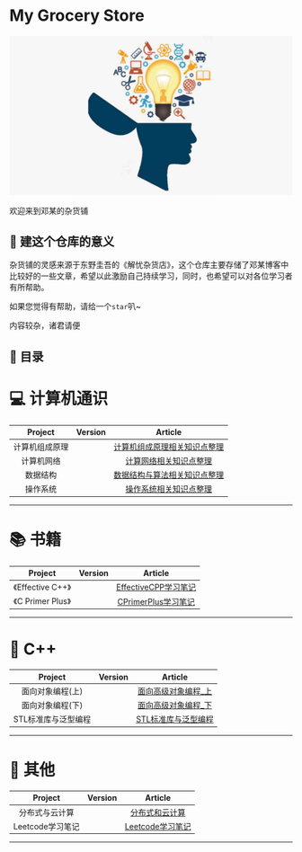 # My Grocery Store

![knowledge](/images/knowledge.jpg)

欢迎来到邓某的杂货铺

## 🌟 建这个仓库的意义

杂货铺的灵感来源于东野圭吾的《解忧杂货店》，这个仓库主要存储了邓某博客中比较好的一些文章，希望以此激励自己持续学习，同时，也希望可以对各位学习者有所帮助。

如果您觉得有帮助，请给一个`star`叭~

内容较杂，诸君请便

## 📖 目录


# 💻 计算机通识

| Project | Version | Article |
|:-------:|:-------:| :------: |
|计算机组成原理|  | [计算机组成原理相关知识点整理](/articles/计算机组成原理/计算机组成原理相关知识点整理.md) |
|计算机网络|  | [计算网络相关知识点整理](/articles/计算机网络/计算网络相关知识点整理.md) |
|数据结构|  | [数据结构与算法相关知识点整理](/articles/数据结构/数据结构与算法相关知识点整理.md) |
|操作系统|  | [操作系统相关知识点整理](/articles/操作系统/操作系统相关知识点整理.md) |

----------------------------------

# 📚 书籍

| Project | Version | Article |
|:-------:|:-------:| :------: |
|《Effective C++》|  | [EffectiveCPP学习笔记](/articles/EffectiveCPP/EffectiveCPP学习笔记.md) |
|《C Primer Plus》|  | [CPrimerPlus学习笔记](/articles/CPrimerPlus/CPrimerPlus学习笔记.md) |

----------------------------------

# 🔑 C++

| Project | Version | Article |
|:-------:|:-------:| :------: |
|面向对象编程(上)|  | [面向高级对象编程_上](/articles/面向对象编程(上)/面向高级对象编程_上.md) |
|面向对象编程(下)|  | [面向高级对象编程_下](/articles/面向对象编程(下)/面向高级对象编程_下.md) |
|STL标准库与泛型编程|  | [STL标准库与泛型编程](/articles/STL标准库与泛型编程/STL标准库与泛型编程.md) |

----------------------------------

# 💼 其他

| Project | Version | Article |
|:-------:|:-------:| :------: |
|分布式与云计算|  | [分布式和云计算](/articles/分布式与云计算/分布式和云计算.md) |
|Leetcode学习笔记|  | [Leetcode学习笔记](/articles/LeetCode学习笔记/Leetcode学习笔记.md) |

----------------------------------
